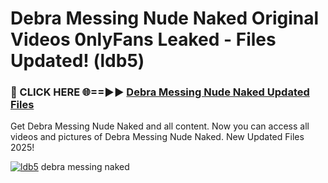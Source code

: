 # Debra Messing Nude Naked Original Videos 0nlyFans Leaked - Files Updated! (ldb5)

<h3>🔴 CLICK HERE 🌐==►► <a href="https://tinyurl.com/up5wt9bj" rel="nofollow">Debra Messing Nude Naked Updated Files</a></h3>

Get Debra Messing Nude Naked and all content. Now you can access all videos and pictures of Debra Messing Nude Naked. New Updated Files 2025!

[![ldb5](https://i.imgur.com/ABiUzMV.gif)](https://tinyurl.com/up5wt9bj)
debra messing naked